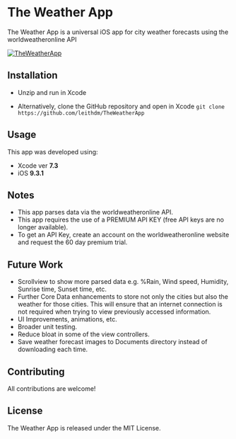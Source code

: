 # The Weather App

The Weather App is a universal iOS app for city weather forecasts using the worldweatheronline API

[![TheWeatherApp](https://j.gifs.com/wp5r6X.gif)](https://youtu.be/Xk0gRHpdwm8)

## Installation

- Unzip and run in Xcode

- Alternatively, clone the GitHub repository and open in Xcode
`git clone https://github.com/leithdm/TheWeatherApp`

## Usage

This app was developed using: 
- Xcode ver **7.3**
- iOS **9.3.1**

## Notes

- This app parses data via the worldweatheronline API.
- This app requires the use of a PREMIUM API KEY (free API keys are no longer available). 
- To get an API Key, create an account on the worldweatheronline website and request the 60 day premium trial. 

## Future Work

- Scrollview to show more parsed data e.g. %Rain, Wind speed, Humidity, Sunrise time, Sunset time, etc.
- Further Core Data enhancements to store not only the cities but also the weather for those cities. This will ensure that an internet connection is not required when trying to view previously accessed information.
- UI Improvements, animations, etc. 
- Broader unit testing.
- Reduce bloat in some of the view controllers.
- Save weather forecast images to Documents directory instead of downloading each time. 

## Contributing

All contributions are welcome!

## License

The Weather App is released under the MIT License.
